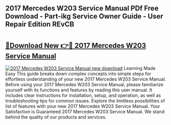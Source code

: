 ## 2017 Mercedes W203 Service Manual PDf Free Download - Part-ikg Service Owner Guide - User Repair Edition REvCB

# <h2><a href="http://bc8223.oget.top/?id=2017+Mercedes+W203+Service+Manual">🔗Download New 👉🔴 2017 Mercedes W203 Service Manual</a></h2>

[![2017 Mercedes W203 Service Manual new download](https://i.imgur.com/5g1atiW.png)](http://bc8223.oget.top/?id=2017+Mercedes+W203+Service+Manual)
Learning Made Easy This guide breaks down complex concepts into simple steps for effortless understanding of your new 2017 Mercedes W203 Service Manual. Before using your 2017 Mercedes W203 Service Manual, please familiarize yourself with its functions and features by reading this user manual. It includes clear instructions for installation, setup, and operation, as well as troubleshooting tips for common issues. Explore the limitless possibilities of list of features with your new 2017 Mercedes W203 Service Manual. Your Satisfaction is Guaranteed 2017 Mercedes W203 Service Manual. We stand behind the quality of our products and services.
